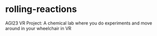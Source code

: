 # rolling-reactions
AGI23 VR Project: A chemical lab where you do experiments and move around in your wheelchair in VR
